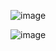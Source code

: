 ![image](https://user-images.githubusercontent.com/84026974/209446998-759d6df5-b2ed-4f84-96ee-f0349d9ab0af.png)

![image](https://user-images.githubusercontent.com/84026974/209446999-8742ecad-9c2d-48c4-b903-df07920d4991.png)
